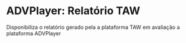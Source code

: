 # ADVPlayer: Relatório TAW
Disponibiliza o relatório gerado pela a plataforma TAW em avaliação a plataforma ADVPlayer
